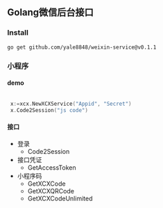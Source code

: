 ## Golang微信后台接口

### Install

`go get github.com/yale8848/weixin-service@v0.1.1`

### 小程序

 #### demo
 
 ```go

  x:=xcx.NewXCXService("Appid", "Secret")
  x.Code2Session("js code")

```
 #### 接口
 
- 登录
  - Code2Session
- 接口凭证
  - GetAccessToken
- 小程序码
  - GetXCXCode
  - GetXCXQRCode
  - GetXCXCodeUnlimited
